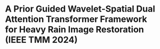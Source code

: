 # A Prior Guided Wavelet-Spatial Dual Attention Transformer Framework for Heavy Rain Image Restoration (IEEE TMM 2024)
